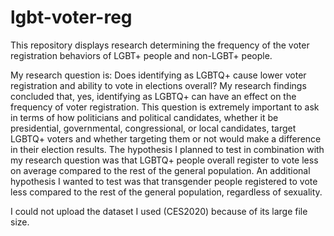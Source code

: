 # lgbt-voter-reg
This repository displays research determining the frequency of the voter registration behaviors of LGBT+ people and non-LGBT+ people.

My research question is: Does identifying as LGBTQ+ cause lower voter registration and ability to vote in elections overall? My research findings concluded that, yes, identifying as LGBTQ+ can have an effect on the frequency of voter registration. This question is extremely important to ask in terms of how politicians and political candidates, whether it be presidential, governmental, congressional, or local candidates, target LGBTQ+ voters and whether targeting them or not would make a difference in their election results. The hypothesis I planned to test in combination with my research question was that LGBTQ+ people overall register to vote less on average compared to the rest of the general population. An additional hypothesis I wanted to test was that transgender people registered to vote less compared to the rest of the general population, regardless of sexuality.

I could not upload the dataset I used (CES2020) because of its large file size. 

